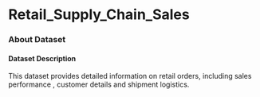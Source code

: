 # Retail_Supply_Chain_Sales

###  About Dataset

#### Dataset Description

  This dataset provides detailed information on retail orders, including sales performance , customer details and shipment logistics.
